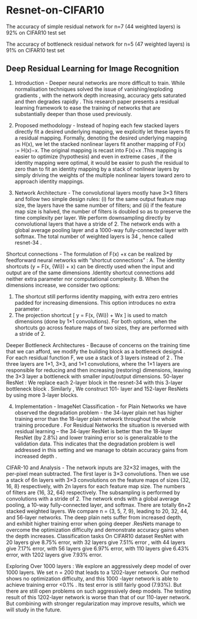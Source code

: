 # Resnet-on-CIFAR10

The accuracy of simple residual network for n=7 (44 weighted layers) is 92% on CIFAR10 test set

The accuracy of bottleneck residual network for n=5 (47 weighted layers) is 91% on CIFAR10 test set

## Deep Residual Learning for Image Recognition

1. Introduction - Deeper neural networks are more difficult to train. While normalisation techniques solved the issue of vanishing/exploding gradients , with the network depth increasing, accuracy gets saturated and then degrades rapidly .
This research paper presents a residual learning framework to ease the training of networks that are substantially deeper than those used previously.

2. Proposed methodology -  Instead of hoping each few stacked layers directly fit a desired underlying mapping, we explicitly let these layers fit a residual mapping. Formally, denoting the desired underlying mapping as H(x), we let the stacked nonlinear layers fit another mapping of F(x) := H(x)−x. The original mapping is recast into F(x)+x .This mapping is easier to optimize (hypothesis) and even in extreme cases , if the identity mapping were optimal, it would be easier to push the residual to zero than to fit an identity mapping by a stack of nonlinear layers by simply driving the weights of the multiple nonlinear layers toward zero to approach identity mappings.

3. Network Architecture - The convolutional layers mostly have 3×3 filters and follow two simple design rules: (i) for the same output feature map size, the layers have the same number of filters; and (ii) if the feature map size is halved, the number of filters is doubled so as to preserve the time complexity per layer. We perform downsampling directly by convolutional layers that have a stride of 2. The network ends with a global average pooling layer and a 1000-way fully-connected layer with softmax. The total number of weighted layers is 34 , hence called resnet-34 .

Shortcut connections - The formulation of F(x) +x can be realized by feedforward neural networks with “shortcut connections” :
A.	The identity shortcuts (y = F(x, {Wi}) + x) can be directly used when the input and output are of the same dimensions .Identity shortcut connections add neither extra parameter nor computational complexity.
B.	When the dimensions increase,  we consider two options: 
1)	The shortcut still performs identity mapping, with extra zero entries padded for increasing dimensions. This option introduces no extra parameter .
2)	The projection shortcut [ y = F(x, {Wi}) + Wx ] is used to match dimensions (done by 1×1 convolutions). For both options, when the shortcuts go across feature maps of two sizes, they are performed with a stride of 2. 


Deeper Bottleneck Architectures - Because of concerns on the training time that we can afford, we modify the building block as a bottleneck design4 . For each residual function F, we use a stack of 3 layers instead of 2 . The three layers are 1×1, 3×3, and 1×1 convolutions, where the 1×1 layers are responsible for reducing and then increasing (restoring) dimensions, leaving the 3×3 layer a bottleneck with smaller input/output dimensions. 50-layer ResNet : We replace each 2-layer block in the resnet-34 with this 3-layer bottleneck block . Similarly , We construct 101- layer and 152-layer ResNets by using more 3-layer blocks.

4. Implementation - 
ImageNet Classification -  for Plain Networks we have observed the degradation problem - the 34-layer plain net has higher training error than the 18-layer plain network throughout the whole training procedure . For Residual Networks the situation is reversed with residual learning – the 34-layer ResNet is better than the 18-layer ResNet (by 2.8%) and lower training error so is generalizable to the validation data. This indicates that the degradation problem is well addressed in this setting and we manage to obtain accuracy gains from increased depth .
     
CIFAR-10 and Analysis - The network inputs are 32×32 images, with the per-pixel mean subtracted. The first layer is 3×3 convolutions. Then we use a stack of 6n layers with 3×3 convolutions on the feature maps of sizes {32, 16, 8} respectively, with 2n layers for each feature map size. The numbers of filters are {16, 32, 64} respectively. The subsampling is performed by convolutions with a stride of 2. The network ends with a global average pooling, a 10-way fully-connected layer, and softmax. There are totally 6n+2 stacked weighted layers.
We compare n = {3, 5, 7, 9}, leading to 20, 32, 44, and 56-layer networks. The deep plain nets suffer from increased depth, and exhibit higher training error when going deeper .ResNets manage to overcome the optimization difficulty and demonstrate accuracy gains when the depth increases. Classification tasks On CIFAR10 dataset ResNet with 20 layers give 8.75% error, with 32 layers give 7.51% error , with 44 layers give 7.17% error, with 56 layers give 6.97% error, with 110 layers give 6.43% error, with 1202 layers give 7.93% error.


Exploring Over 1000 layers : We explore an aggressively deep model of over 1000 layers. We set n = 200 that leads to a 1202-layer network. Our method shows no optimization difficulty, and this 1000 -layer network is able to achieve training error <0.1% . Its test error is still fairly good (7.93%). But there are still open problems on such aggressively deep models. The testing result of this 1202-layer network is worse than that of our 110-layer network. But combining with stronger regularization may improve results, which we will study in the future.

